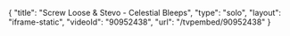{
    "title": "Screw Loose & Stevo - Celestial Bleeps",
    "type": "solo",
    "layout": "iframe-static",
    "videoId": "90952438",
    "url": "\/tvpembed\/90952438"
}
